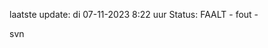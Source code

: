 laatste update: 
di 07-11-2023  8:22   uur 
Status: FAALT - fout - 
<div class="service R">svn</div>